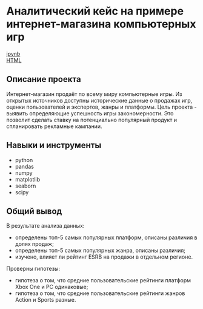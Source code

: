 # Аналитический кейс на примере интернет-магазина компьютерных игр

[ipynb](p05_computer_game_online_store.ipynb)\
[HTML](http://htmlpreview.github.io/?https://github.com/ilyaapa/portfolio/blob/main/Computer%20Game%20Online%20Store/p05_computer_game_online_store.html)


## Описание проекта

Интернет-магазин продаёт по всему миру компьютерные игры. Из открытых источников доступны исторические
данные о продажах игр, оценки пользователей и экспертов, жанры и платформы. Цель проекта - выявить определяющие
успешность игры закономерности. Это позволит сделать ставку на потенциально популярный продукт и спланировать
рекламные кампании.

## Навыки и инструменты

- python
- pandas
- numpy
- matplotlib
- seaborn
- scipy

## Общий вывод

В результате анализа данных:
- определены топ-5 самых популярных платформ, описаны различия в долях продаж;
- определены топ-5 самых популярных жанра, описаны различия;
- изучено, влияет ли рейтинг ESRB на продажи в отдельном регионе.

Проверны гипотезы:
- гипотеза о том, что средние пользовательские рейтинги платформ Xbox One и PC одинаковые;
- гипотеза о том, что средние пользовательские рейтинги жанров Action и Sports разные.
